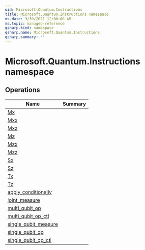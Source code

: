 ```yaml
---
uid: Microsoft.Quantum.Instructions
title: Microsoft.Quantum.Instructions namespace
ms.date: 3/30/2021 12:00:00 AM
ms.topic: managed-reference
qsharp.kind: namespace
qsharp.name: Microsoft.Quantum.Instructions
qsharp.summary: ''
---
```


# Microsoft.Quantum.Instructions namespace




<!-- summaries -->

## Operations

| Name | Summary |
|------|---------|
|[Mx](xref:Microsoft.Quantum.Instructions.Mx) | |
|[Mxx](xref:Microsoft.Quantum.Instructions.Mxx) | |
|[Mxz](xref:Microsoft.Quantum.Instructions.Mxz) | |
|[Mz](xref:Microsoft.Quantum.Instructions.Mz) | |
|[Mzx](xref:Microsoft.Quantum.Instructions.Mzx) | |
|[Mzz](xref:Microsoft.Quantum.Instructions.Mzz) | |
|[Sx](xref:Microsoft.Quantum.Instructions.Sx) | |
|[Sz](xref:Microsoft.Quantum.Instructions.Sz) | |
|[Tx](xref:Microsoft.Quantum.Instructions.Tx) | |
|[Tz](xref:Microsoft.Quantum.Instructions.Tz) | |
|[apply_conditionally](xref:Microsoft.Quantum.Instructions.apply_conditionally) | |
|[joint_measure](xref:Microsoft.Quantum.Instructions.joint_measure) | |
|[multi_qubit_op](xref:Microsoft.Quantum.Instructions.multi_qubit_op) | |
|[multi_qubit_op_ctl](xref:Microsoft.Quantum.Instructions.multi_qubit_op_ctl) | |
|[single_qubit_measure](xref:Microsoft.Quantum.Instructions.single_qubit_measure) | |
|[single_qubit_op](xref:Microsoft.Quantum.Instructions.single_qubit_op) | |
|[single_qubit_op_ctl](xref:Microsoft.Quantum.Instructions.single_qubit_op_ctl) | |


<!-- /summaries -->
